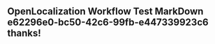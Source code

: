 <properties
ms.topic="hero-topic"
ms.test1="hero-topic"
ms.test2="test"/>

## OpenLocalization Workflow Test MarkDown e62296e0-bc50-42c6-99fb-e447339923c6 thanks!
